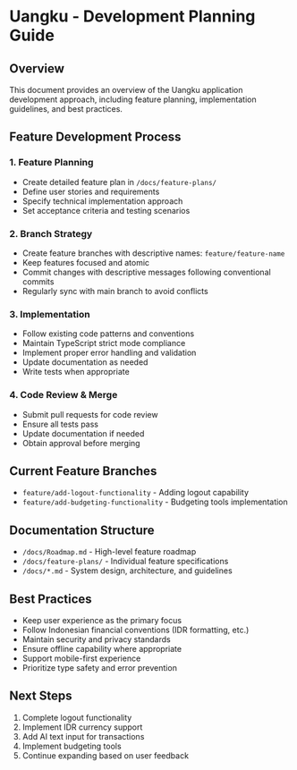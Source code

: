 # Uangku - Development Planning Guide

## Overview
This document provides an overview of the Uangku application development approach, including feature planning, implementation guidelines, and best practices.

## Feature Development Process

### 1. Feature Planning
- Create detailed feature plan in `/docs/feature-plans/`
- Define user stories and requirements
- Specify technical implementation approach
- Set acceptance criteria and testing scenarios

### 2. Branch Strategy
- Create feature branches with descriptive names: `feature/feature-name`
- Keep features focused and atomic
- Commit changes with descriptive messages following conventional commits
- Regularly sync with main branch to avoid conflicts

### 3. Implementation
- Follow existing code patterns and conventions
- Maintain TypeScript strict mode compliance
- Implement proper error handling and validation
- Update documentation as needed
- Write tests when appropriate

### 4. Code Review & Merge
- Submit pull requests for code review
- Ensure all tests pass
- Update documentation if needed
- Obtain approval before merging

## Current Feature Branches
- `feature/add-logout-functionality` - Adding logout capability
- `feature/add-budgeting-functionality` - Budgeting tools implementation

## Documentation Structure
- `/docs/Roadmap.md` - High-level feature roadmap
- `/docs/feature-plans/` - Individual feature specifications
- `/docs/*.md` - System design, architecture, and guidelines

## Best Practices
- Keep user experience as the primary focus
- Follow Indonesian financial conventions (IDR formatting, etc.)
- Maintain security and privacy standards
- Ensure offline capability where appropriate
- Support mobile-first experience
- Prioritize type safety and error prevention

## Next Steps
1. Complete logout functionality
2. Implement IDR currency support
3. Add AI text input for transactions
4. Implement budgeting tools
5. Continue expanding based on user feedback